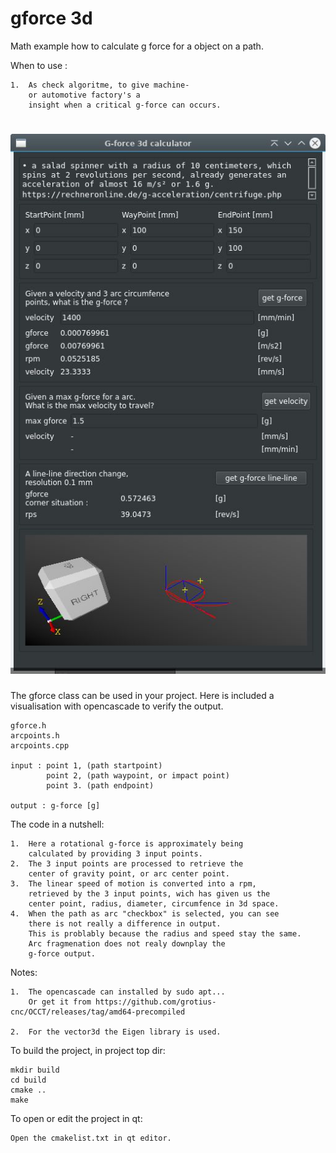 # gforce 3d

Math example how to calculate g force for a object on a path.

When to use :

    1.  As check algoritme, to give machine-
        or automotive factory's a 
        insight when a critical g-force can occurs. 

# ![screen](https://github.com/grotius-cnc/g_force_impact_evaluator/blob/main/screen.jpg)


The gforce class can be used in your project.
Here is included a visualisation with opencascade to verify
the output.

    gforce.h
    arcpoints.h
    arcpoints.cpp

    input : point 1, (path startpoint)
            point 2, (path waypoint, or impact point)
            point 3. (path endpoint)
            
    output : g-force [g]

The code in a nutshell:

    1.  Here a rotational g-force is approximately being
        calculated by providing 3 input points.
    2.  The 3 input points are processed to retrieve the
        center of gravity point, or arc center point.
    3.  The linear speed of motion is converted into a rpm,
        retrieved by the 3 input points, wich has given us the
        center point, radius, diameter, circumfence in 3d space.
    4.  When the path as arc "checkbox" is selected, you can see
        there is not really a difference in output.
        This is problably because the radius and speed stay the same.
        Arc fragmenation does not realy downplay the 
        g-force output.

Notes:

    1.  The opencascade can installed by sudo apt...
        Or get it from https://github.com/grotius-cnc/OCCT/releases/tag/amd64-precompiled

    2.  For the vector3d the Eigen library is used.

To build the project, in project top dir:

    mkdir build
    cd build
    cmake ..
    make

To open or edit the project in qt:

    Open the cmakelist.txt in qt editor. 

       






